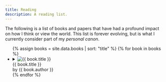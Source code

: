 ```yaml
---
title: Reading
description: A reading list.
---
```


The following is a list of books and papers that have had a profound impact on how I think or view the world. This list is forever evolving, but is what I currently consider part of my _personal canon_.

<ul class="books-grid">
    {% assign books = site.data.books | sort: "title" %}
    {% for book in books %}
        <li class="books-grid-item">
            <details>
                <summary>
                    <picture>
                        <source type="image/webp" srcset="{{ site.url }}/assets/covers/{{ book.cover_image_slug }}@160.webp 160w, {{ site.url }}/assets/covers/{{ book.cover_image_slug }}@320.webp 320w">
                        <img src="{{ site.url }}/assets/covers/{{ book.cover_image_slug }}@160.webp" alt="{{ book.title }}" class="books-grid-cover" loading="lazy">
                    </picture>
                    <div class="books-grid-metadata">
                        <span class="books-grid-title" itemprop="title">{{ book.title }}</span>
                        <br>
                        by <span class="books-grid-author" itemprop="author">{{ book.author }}</span>
                    </div>
                </summary>
            </details>
        </li>
    {% endfor %}
</ul>